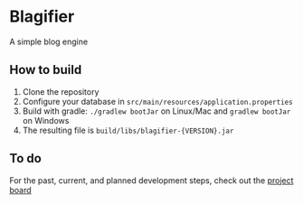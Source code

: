 # Blagifier
A simple blog engine

## How to build
1. Clone the repository
2. Configure your database in `src/main/resources/application.properties`
3. Build with gradle: `./gradlew bootJar` on Linux/Mac and `gradlew bootJar` on Windows
4. The resulting file is `build/libs/blagifier-{VERSION}.jar`

## To do
For the past, current, and planned development steps, check out the [project board](https://github.com/IsHARI/blagifier/projects/1)
